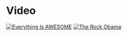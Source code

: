 # Video

[![Everything Is AWESOME](https://img.youtube.com/vi/StTqXEQ2l-Y/0.jpg)](https://www.youtube.com/watch?v=StTqXEQ2l-Y "Everything Is AWESOME")
[![The Rock Obama](https://i.ytimg.com/vi/d5GN90UiImo/hqdefault.jpg?custom=true&w=336&h=188&stc=true&jpg444=true&jpgq=90&sp=68&sigh=YvMLD_bSGvliOxF-VX-H4AbGLfg)](https://www.youtube.com/watch?v=d5GN90UiImo "The Rock Obama")
<script height="349px" width="620px" src="http://player.ooyala.com/iframe.js#pbid=ZTIxYmJjZDM2NWYzZDViZGRiOWJjYzc5&ec=txb2Q1YzrS0gbAtBzpTfix0p6ZJeFK_S"></script>
